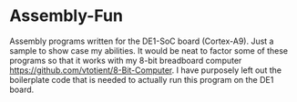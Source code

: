 # Assembly-Fun

Assembly programs written for the DE1-SoC board (Cortex-A9). Just a sample to show case my abilities. It would be neat to factor some of these programs so that it works with my 8-bit breadboard computer https://github.com/vtotient/8-Bit-Computer.
I have purposely left out the boilerplate code that is needed to actually run this program on the DE1 board.
